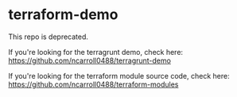 # terraform-demo
This repo is deprecated.

If you're looking for the terragrunt demo, check here: https://github.com/ncarroll0488/terragrunt-demo

If you're looking for the terraform module source code, check here: https://github.com/ncarroll0488/terraform-modules
